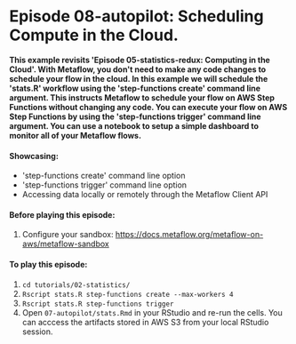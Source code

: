 # Episode 08-autopilot: Scheduling Compute in the Cloud.

**This example revisits 'Episode 05-statistics-redux: Computing in the Cloud'. 
With Metaflow, you don't need to make any code changes to schedule your flow
in the cloud. In this example we will schedule the 'stats.R' workflow
using the 'step-functions create' command line argument. This instructs 
Metaflow to schedule your flow on AWS Step Functions without changing any code. 
You can execute your flow on AWS Step Functions by using the 
'step-functions trigger' command line argument. You can use a notebook to setup
a simple dashboard to monitor all of your Metaflow flows.**

#### Showcasing:
- 'step-functions create' command line option
- 'step-functions trigger' command line option
- Accessing data locally or remotely through the Metaflow Client API

#### Before playing this episode:
1. Configure your sandbox: https://docs.metaflow.org/metaflow-on-aws/metaflow-sandbox

#### To play this episode:
1. ```cd tutorials/02-statistics/```
2. ```Rscript stats.R step-functions create --max-workers 4```
3. ```Rscript stats.R step-functions trigger```
4. Open ```07-autopilot/stats.Rmd``` in your RStudio and re-run the cells. You can acccess
the artifacts stored in AWS S3 from your local RStudio session. 